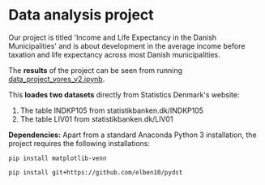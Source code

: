 # Data analysis project

Our project is titled 'Income and Life Expectancy in the Danish Municipalities' and is about development in the average income before taxation and life expectancy across most Danish municipalities.

The **results** of the project can be seen from running [data_project_vores_v2.ipynb](dataproject.ipynb).

This **loades two datasets** directly from Statistics Denmark's website:

1. The table INDKP105 from statistikbanken.dk/INDKP105
1. The table LIV01 from statistikbanken.dk/LIV01

**Dependencies:** Apart from a standard Anaconda Python 3 installation, the project requires the following installations:

``pip install matplotlib-venn``

``pip install git+https://github.com/elben10/pydst``
